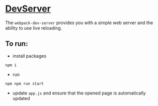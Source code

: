 # [DevServer](https://webpack.js.org/configuration/dev-server/)
The `webpack-dev-server` provides you with a simple web server and the ability to use live reloading.

## To run:
- install packages
```
npm i
```
- run
```
npm npm run start
```
- update `app.js` and ensure that the opened page is automatically updated
